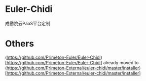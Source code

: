 # Euler-Chidi
成勘院云PaaS平台定制

# Others
  
(https://github.com/Primeton-Euler/Euler-Chidi)[https://github.com/Primeton-Euler/Euler-Chidi] already moved to (https://github.com/Primeton-External/euler-chidi/master/installer)[https://github.com/Primeton-External/euler-chidi/master/installer]
